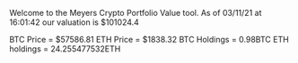 Welcome to the Meyers Crypto Portfolio Value tool. 
As of 03/11/21 at 16:01:42 our valuation is $101024.4 

BTC Price = $57586.81
 ETH Price = $1838.32
BTC Holdings = 0.98BTC
 ETH holdings = 24.255477532ETH 
